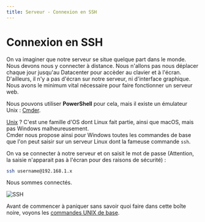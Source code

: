 ```yaml
---
title: Serveur - Connexion en SSH
---
```


# Connexion en SSH

On va imaginer que notre serveur se situe quelque part dans le monde. Nous devons nous y connecter à distance. Nous n'allons pas nous déplacer chaque jour jusqu'au Datacenter pour accèder au clavier et à l'écran.  
D'ailleurs, il n'y a pas d'écran sur notre serveur, ni d'interface graphique. Nous avons le minimum vital nécessaire pour faire fonctionner un serveur web.

Nous pouvons utiliser **PowerShell** pour cela, mais il existe un émulateur Unix : <a href="http://cmder.net/" target="_blank">Cmder</a>.

<a href="https://fr.wikipedia.org/wiki/Unix" target="_blank">Unix</a> ? C'est une famille d'OS dont Linux fait partie, ainsi que macOS, mais pas Windows malheureusement.  
Cmder nous propose ainsi pour Windows toutes les commandes de base que l'on peut saisir sur un serveur Linux dont la fameuse commande ```ssh```.

On va se connecter à notre serveur et on saisit le mot de passe (Attention, la saisie n'apparait pas à l'écran pour des raisons de sécurité) :

```bash
ssh username@192.168.1.x
```

Nous sommes connectés.

![SSH](../img/serveur/ssh-success.png)

Avant de commencer à paniquer sans savoir quoi faire dans cette boîte noire, voyons les [commandes UNIX de base](commandes-unix.html).
